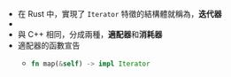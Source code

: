 - 在 Rust 中，實現了 `Iterator` 特徵的結構體就稱為，**迭代器**
-
- 與 C++ 相同，分成兩種，**適配器**和**消耗器**
- 適配器的函數宣告
	- ```rust
	  fn map(&self) -> impl Iterator
	  ```